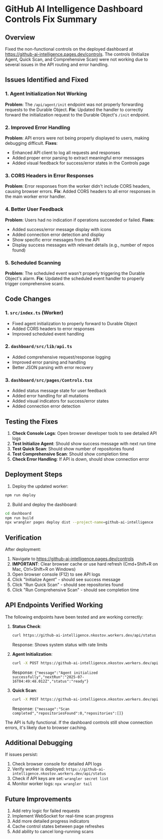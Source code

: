 # GitHub AI Intelligence Dashboard Controls Fix Summary

## Overview
Fixed the non-functional controls on the deployed dashboard at https://github-ai-intelligence.pages.dev/controls. The controls (Initialize Agent, Quick Scan, and Comprehensive Scan) were not working due to several issues in the API routing and error handling.

## Issues Identified and Fixed

### 1. **Agent Initialization Not Working**
**Problem**: The `/api/agent/init` endpoint was not properly forwarding requests to the Durable Object.
**Fix**: Updated the handler to correctly forward the initialization request to the Durable Object's `/init` endpoint.

### 2. **Improved Error Handling**
**Problem**: API errors were not being properly displayed to users, making debugging difficult.
**Fixes**:
- Enhanced API client to log all requests and responses
- Added proper error parsing to extract meaningful error messages
- Added visual feedback for success/error states in the Controls page

### 3. **CORS Headers in Error Responses**
**Problem**: Error responses from the worker didn't include CORS headers, causing browser errors.
**Fix**: Added CORS headers to all error responses in the main worker error handler.

### 4. **Better User Feedback**
**Problem**: Users had no indication if operations succeeded or failed.
**Fixes**:
- Added success/error message display with icons
- Added connection error detection and display
- Show specific error messages from the API
- Display success messages with relevant details (e.g., number of repos found)

### 5. **Scheduled Scanning**
**Problem**: The scheduled event wasn't properly triggering the Durable Object's alarm.
**Fix**: Updated the scheduled event handler to properly trigger comprehensive scans.

## Code Changes

### 1. `src/index.ts` (Worker)
- Fixed agent initialization to properly forward to Durable Object
- Added CORS headers to error responses
- Improved scheduled event handling

### 2. `dashboard/src/lib/api.ts`
- Added comprehensive request/response logging
- Improved error parsing and handling
- Better JSON parsing with error recovery

### 3. `dashboard/src/pages/Controls.tsx`
- Added status message state for user feedback
- Added error handling for all mutations
- Added visual indicators for success/error states
- Added connection error detection

## Testing the Fixes

1. **Check Console Logs**: Open browser developer tools to see detailed API logs
2. **Test Initialize Agent**: Should show success message with next run time
3. **Test Quick Scan**: Should show number of repositories found
4. **Test Comprehensive Scan**: Should show completion time
5. **Check Error Handling**: If API is down, should show connection error

## Deployment Steps

1. Deploy the updated worker:
```bash
npm run deploy
```

2. Build and deploy the dashboard:
```bash
cd dashboard
npm run build
npx wrangler pages deploy dist --project-name=github-ai-intelligence
```

## Verification

After deployment:
1. Navigate to https://github-ai-intelligence.pages.dev/controls
2. **IMPORTANT**: Clear browser cache or use hard refresh (Cmd+Shift+R on Mac, Ctrl+Shift+R on Windows)
3. Open browser console (F12) to see API logs
4. Click "Initialize Agent" - should see success message
5. Click "Run Quick Scan" - should see repositories found
6. Click "Run Comprehensive Scan" - should see completion time

## API Endpoints Verified Working

The following endpoints have been tested and are working correctly:

1. **Status Check**: 
   ```bash
   curl https://github-ai-intelligence.nkostov.workers.dev/api/status
   ```
   Response: Shows system status with rate limits

2. **Agent Initialization**:
   ```bash
   curl -X POST https://github-ai-intelligence.nkostov.workers.dev/api/agent/init
   ```
   Response: `{"message":"Agent initialized successfully","nextRun":"2025-07-16T04:49:48.012Z","status":"ready"}`

3. **Quick Scan**:
   ```bash
   curl -X POST https://github-ai-intelligence.nkostov.workers.dev/api/scan -d '{}'
   ```
   Response: `{"message":"Scan completed","repositoriesFound":0,"repositories":[]}`

The API is fully functional. If the dashboard controls still show connection errors, it's likely due to browser caching.

## Additional Debugging

If issues persist:
1. Check browser console for detailed API logs
2. Verify worker is deployed: `https://github-ai-intelligence.nkostov.workers.dev/api/status`
3. Check if API keys are set: `wrangler secret list`
4. Monitor worker logs: `npx wrangler tail`

## Future Improvements

1. Add retry logic for failed requests
2. Implement WebSocket for real-time scan progress
3. Add more detailed progress indicators
4. Cache control states between page refreshes
5. Add ability to cancel long-running scans
